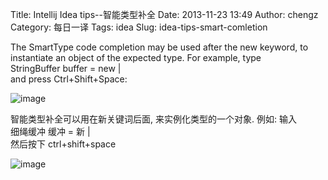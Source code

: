 Title: Intellij Idea tips--智能类型补全
Date: 2013-11-23 13:49
Author: chengz
Category: 每日一译
Tags: idea
Slug: idea-tips-smart-comletion

The SmartType code completion may be used after the new keyword, to
instantiate an object of the expected type. For example, type  
StringBuffer buffer = new |  
and press Ctrl+Shift+Space:

![image](http://e.hiphotos.bdimg.com/album/s%3D550%3Bq%3D90%3Bc%3Dxiangce%2C100%2C100/sign=15e617045b82b2b7a39f39c10196bad2/ac345982b2b7d0a2b8568b9dc9ef76094b369a17.jpg?referer=204c4a2f38292df5ced49925e60d&x=.jpg)

智能类型补全可以用在新关键词后面, 来实例化类型的一个对象. 例如: 输入  
细绳缓冲 缓冲 = 新 |  
然后按下 ctrl+shift+space

![image](http://e.hiphotos.bdimg.com/album/s%3D550%3Bq%3D90%3Bc%3Dxiangce%2C100%2C100/sign=15e617045b82b2b7a39f39c10196bad2/ac345982b2b7d0a2b8568b9dc9ef76094b369a17.jpg?referer=204c4a2f38292df5ced49925e60d&x=.jpg)
